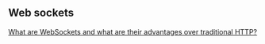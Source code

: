 ## Web sockets
[What are WebSockets and what are their advantages over traditional HTTP?](https://golangbot.com/go-websocket-server/)

